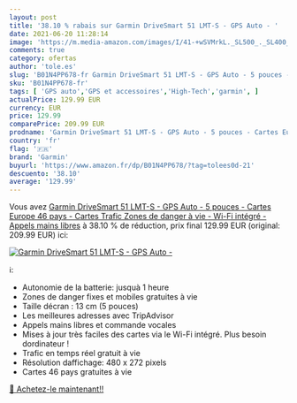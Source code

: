 ```yaml
---
layout: post
title: '38.10 % rabais sur Garmin DriveSmart 51 LMT-S - GPS Auto - '
date: 2021-06-20 11:28:14
image: 'https://m.media-amazon.com/images/I/41-+wSVMrkL._SL500_._SL400_.jpg'
comments: true
category: ofertas
author: 'tole.es'
slug: 'B01N4PP678-fr Garmin DriveSmart 51 LMT-S - GPS Auto - 5 pouces - Cartes...'
sku: 'B01N4PP678-fr'
tags: [ 'GPS auto','GPS et accessoires','High-Tech','garmin', ]
actualPrice: 129.99 EUR
currency: EUR
price: 129.99
comparePrice: 209.99 EUR
prodname: 'Garmin DriveSmart 51 LMT-S - GPS Auto - 5 pouces - Cartes Europe 46 pays - Cartes  Trafic  Zones de danger à vie - Wi-Fi intégré - Appels mains libres'
country: 'fr'
flag: '🇫🇷'
brand: 'Garmin'
buyurl: 'https://www.amazon.fr/dp/B01N4PP678/?tag=tolees0d-21'
descuento: '38.10'
average: '129.99'
---
```


Vous avez [Garmin DriveSmart 51 LMT-S - GPS Auto - 5 pouces - Cartes Europe 46 pays - Cartes  Trafic  Zones de danger à vie - Wi-Fi intégré - Appels mains libres](https://www.amazon.fr/dp/B01N4PP678/?tag=tolees0d-21)  à  38.10 % de réduction, prix final  129.99 EUR (original: 209.99 EUR) ici:

[![Garmin DriveSmart 51 LMT-S - GPS Auto - ](https://m.media-amazon.com/images/I/41-+wSVMrkL._SL500_._SL400_.jpg)](https://www.amazon.fr/dp/B01N4PP678/?tag=tolees0d-21)

ℹ️:

- Autonomie de la batterie: jusquà 1 heure
- Zones de danger fixes et mobiles gratuites à vie
- Taille décran : 13 cm (5 pouces)
- Les meilleures adresses avec TripAdvisor
- Appels mains libres et commande vocales
- Mises à jour très faciles des cartes via le Wi-Fi intégré. Plus besoin dordinateur !
- Trafic en temps réel gratuit à vie
- Résolution daffichage: 480 x 272 pixels
- Cartes 46 pays gratuites à vie

[🛒 Achetez-le maintenant!!](https://www.amazon.fr/dp/B01N4PP678/?tag=tolees0d-21)
